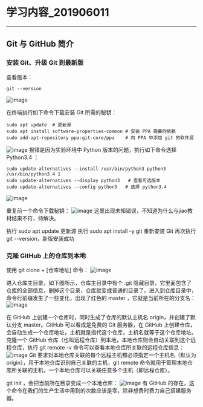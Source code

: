 # 学习内容_201906011

---

## Git 与 GitHub 简介
### 安装 Git、升级 Git 到最新版
查看版本：
```
git --version
```
![image](https://user-images.githubusercontent.com/50911356/59363315-8be99600-8d67-11e9-8f6c-1ce72d4670ad.png)

在终端执行如下命令下载安装 Git 所需的秘钥：
```
sudo apt update  # 更新源
sudo apt install software-properties-common # 安装 PPA 需要的依赖
sudo add-apt-repository ppa:git-core/ppa    # 向 PPA 中添加 git 的软件源
```
![image](https://user-images.githubusercontent.com/50911356/59363499-dc60f380-8d67-11e9-921e-88d23ffcfe9b.png)
报错是因为实验环境中 Python 版本的问题，执行如下命令选择 Python3.4 ：
```
sudo update-alternatives --install /usr/bin/python3 python3 /usr/bin/python3.4 1
sudo update-alternatives --display python3   # 查看可选版本
sudo update-alternatives --config python3   # 选择 python3.4
```
![image](https://user-images.githubusercontent.com/50911356/59363825-6b6e0b80-8d68-11e9-83d4-0f609291a940.png)

重复前一个命令下载秘钥：
![image](https://user-images.githubusercontent.com/50911356/59365706-9148df80-8d6b-11e9-8c0c-ee4e6c376570.png)
这里出现未知错误，不知道为什么与jiao教材结果不符，待解决。

执行 sudo apt update 更新源
执行 sudo apt install -y git 重新安装 Git
再次执行 git --version，新版安装成功

### 克隆 GitHub 上的仓库到本地
使用 git clone + [仓库地址] 命令：
![image](https://user-images.githubusercontent.com/50911356/59366235-99554f00-8d6c-11e9-980b-a0b4844285a0.png)

进入仓库主目录，如下图所示，仓库主目录中有个 .git 隐藏目录，它里面包含了仓库的全部信息，删掉这个目录，仓库就变成普通的目录了。进入到仓库目录中，命令行前缀发生了一些变化，出现了红色的 master ，它就是当前所在的分支名：
![image](https://user-images.githubusercontent.com/50911356/59370935-39fc3c80-8d76-11e9-8ccf-acd74d5bd14f.png)

在 GitHub 上创建一个仓库时，同时生成了仓库的默认主机名 origin，并创建了默认分支 master。GitHub 可以看成是免费的 Git 服务器，在 GitHub 上创建仓库，会自动生成一个仓库地址，主机就是指代这个仓库，主机名就等于这个仓库地址。克隆一个 GitHub 仓库（也叫远程仓库）到本地，本地仓库则会自动关联到这个远程仓库，执行 git remote -v 命令可以查看本地仓库所关联的远程仓库信息：
![image](https://user-images.githubusercontent.com/50911356/59370999-61eba000-8d76-11e9-8708-4268c4ecd469.png)
Git 要求对本地仓库关联的每个远程主机都必须指定一个主机名（默认为 origin），用于本地仓库识别自己关联的主机，git remote 命令就用于管理本地仓库所关联的主机，一个本地仓库可以关联任意多个主机（即远程仓库）。

 git init ，会把当前所在目录变成一个本地仓库：
 ![image](https://user-images.githubusercontent.com/50911356/59371105-ad05b300-8d76-11e9-82b2-fb8ad3a7f4eb.png)
有 GitHub 的存在，这个命令在我们的生产生活中用到的次数应该是零，除非想费时费力自己搭建服务器。





